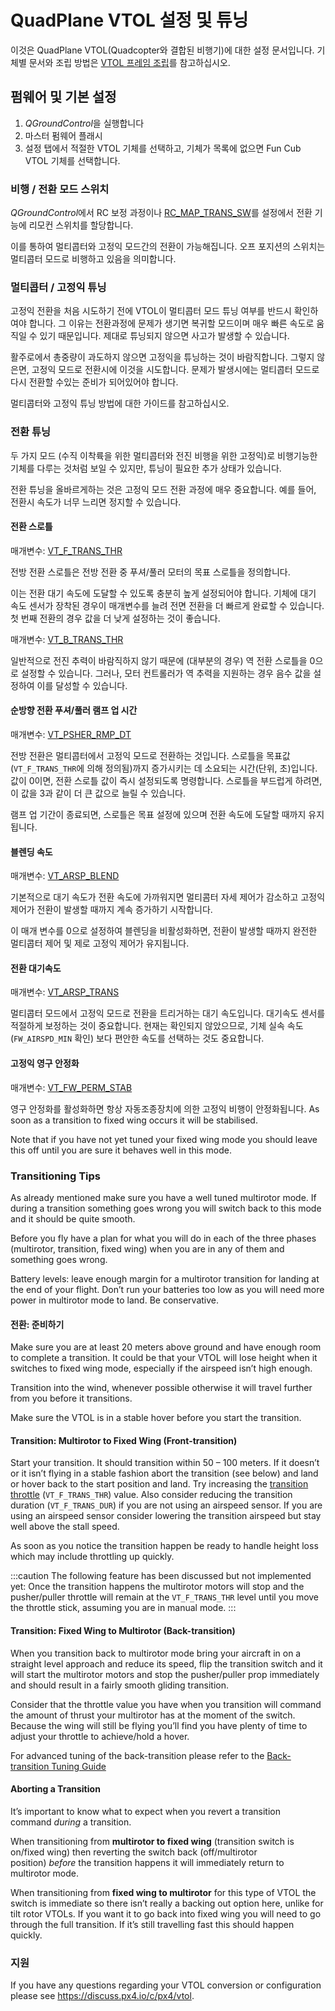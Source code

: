 # QuadPlane VTOL 설정 및 튜닝

이것은 QuadPlane VTOL(Quadcopter와 결합된 비행기)에 대한 설정 문서입니다. 기체별 문서와 조립 방법은 [VTOL 프레임 조립](../frames_vtol/README.md)를 참고하십시오.

## 펌웨어 및 기본 설정

1. *QGroundControl*을 실행합니다
2. 마스터 펌웨어 플래시
3. 설정 탭에서 적절한 VTOL 기체를 선택하고, 기체가 목록에 없으면 Fun Cub VTOL 기체를 선택합니다.

### 비행 / 전환 모드 스위치 

*QGroundControl*에서 RC 보정 과정이나 [RC_MAP_TRANS_SW](../advanced_config/parameter_reference.md#RC_MAP_TRANS_SW)를 설정에서 전환 기능에 리모컨 스위치를 할당합니다.

이를 통하여 멀티콥터와 고정익 모드간의 전환이 가능해집니다. 오프 포지션의 스위치는 멀티콥터 모드로 비행하고 있음을 의미합니다.

### 멀티콥터 / 고정익 튜닝

고정익 전환을 처음 시도하기 전에 VTOL이 멀티콥터 모드 튜닝 여부를 반드시 확인하여야 합니다. 그 이유는 전환과정에 문제가 생기면 복귀할 모드이며 매우 빠른 속도로 움직일 수 있기 때문입니다. 제대로 튜닝되지 않으면 사고가 발생할 수 있습니다.

활주로에서 총중량이 과도하지 않으면 고정익을 튜닝하는 것이 바람직합니다. 그렇지 않은면, 고정익 모드로 전환시에 이것을 시도합니다. 문제가 발생시에는 멀티콥터 모드로 다시 전환할 수있는 준비가 되어있어야 합니다.

멀티콥터와 고정익 튜닝 방법에 대한 가이드를 참고하십시오.

### 전환 튜닝

두 가지 모드 (수직 이착륙을 위한 멀티콥터와 전진 비행을 위한 고정익)로 비행기능한 기체를 다루는 것처럼 보일 수 있지만, 튜닝이 필요한 추가 상태가 있습니다.

전환 튜닝을 올바르게하는 것은 고정익 모드 전환 과정에 매우 중요합니다. 예를 들어, 전환시 속도가 너무 느리면 정지할 수 있습니다.

<span id="transition_throttle"></span>

#### 전환 스로틀

매개변수: [VT_F_TRANS_THR](../advanced_config/parameter_reference.md#VT_F_TRANS_THR)

전방 전환 스로틀은 전방 전환 중 푸셔/풀러 모터의 목표 스로틀을 정의합니다.

이는 전환 대기 속도에 도달할 수 있도록 충분히 높게 설정되어야 합니다. 기체에 대기 속도 센서가 장착된 경우이 매개변수를 늘려 전면 전환을 더 빠르게 완료할 수 있습니다. 첫 번째 전환의 경우 값을 더 낮게 설정하는 것이 좋습니다.

매개변수: [VT_B_TRANS_THR](../advanced_config/parameter_reference.md#VT_B_TRANS_THR)

일반적으로 전진 추력이 바람직하지 않기 때문에 (대부분의 경우) 역 전환 스로틀을 0으로 설정할 수 있습니다. 그러나, 모터 컨트롤러가 역 추력을 지원하는 경우 음수 값을 설정하여 이를 달성할 수 있습니다.

#### 순방향 전환 푸셔/풀러 램프 업 시간

매개변수: [VT_PSHER_RMP_DT](../advanced_config/parameter_reference.md#VT_PSHER_RMP_DT)

전방 전환은 멀티콥터에서 고정익 모드로 전환하는 것입니다. 스로틀을 목표값(`VT_F_TRANS_THR`에 의해 정의됨)까지 증가시키는 데 소요되는 시간(단위, 초)입니다. 값이 0이면, 전환 스로틀 값이 즉시 설정되도록 명령합니다. 스로틀을 부드럽게 하려면, 이 값을 3과 같이 더 큰 값으로 늘릴 수 있습니다.

램프 업 기간이 종료되면, 스로틀은 목표 설정에 있으며 전환 속도에 도달할 때까지 유지됩니다.

#### 블렌딩 속도

매개변수: [VT_ARSP_BLEND](../advanced_config/parameter_reference.md#VT_ARSP_BLEND)

기본적으로 대기 속도가 전환 속도에 가까워지면 멀티콤터 자세 제어가 감소하고 고정익 제어가 전환이 발생할 때까지 계속 증가하기 시작합니다.

이 매개 변수를 0으로 설정하여 블렌딩을 비활성화하면, 전환이 발생할 때까지 완전한 멀티콥터 제어 및 제로 고정익 제어가 유지됩니다.

#### 전환 대기속도

매개변수: [VT_ARSP_TRANS](../advanced_config/parameter_reference.md#VT_ARSP_TRANS)

멀티콥터 모드에서 고정익 모드로 전환을 트리거하는 대기 속도입니다. 대기속도 센서를 적절하게 보정하는 것이 중요합니다. 현재는 확인되지 않았으므로, 기체 실속 속도(`FW_AIRSPD_MIN` 확인) 보다 편안한 속도를 선택하는 것도 중요합니다.

#### 고정익 영구 안정화

매개변수: [VT_FW_PERM_STAB](../advanced_config/parameter_reference.md#VT_FW_PERM_STAB)

영구 안정화를 활성화하면 항상 자동조종장치에 의한 고정익 비행이 안정화됩니다. As soon as a transition to fixed wing occurs it will be stabilised.

Note that if you have not yet tuned your fixed wing mode you should leave this off until you are sure it behaves well in this mode.

<span id="transitioning_tips"></span>

### Transitioning Tips

As already mentioned make sure you have a well tuned multirotor mode. If during a transition something goes wrong you will switch back to this mode and it should be quite smooth.

Before you fly have a plan for what you will do in each of the three phases (multirotor, transition, fixed wing) when you are in any of them and something goes wrong.

Battery levels: leave enough margin for a multirotor transition for landing at the end of your flight. Don’t run your batteries too low as you will need more power in multirotor mode to land. Be conservative.

#### 전환: 준비하기

Make sure you are at least 20 meters above ground and have enough room to complete a transition. It could be that your VTOL will lose height when it switches to fixed wing mode, especially if the airspeed isn’t high enough.

Transition into the wind, whenever possible otherwise it will travel further from you before it transitions.

Make sure the VTOL is in a stable hover before you start the transition.

#### Transition: Multirotor to Fixed Wing (Front-transition)

Start your transition. It should transition within 50 – 100 meters. If it doesn’t or it isn’t flying in a stable fashion abort the transition (see below) and land or hover back to the start position and land. Try increasing the [transition throttle](#transition_throttle) (`VT_F_TRANS_THR`) value. Also consider reducing the transition duration (`VT_F_TRANS_DUR`) if you are not using an airspeed sensor. If you are using an airspeed sensor consider lowering the transition airspeed but stay well above the stall speed.

As soon as you notice the transition happen be ready to handle height loss which may include throttling up quickly.

:::caution
The following feature has been discussed but not implemented yet: Once the transition happens the multirotor motors will stop and the pusher/puller throttle will remain at the `VT_F_TRANS_THR` level until you move the throttle stick, assuming you are in manual mode.
:::

#### Transition: Fixed Wing to Multirotor (Back-transition)

When you transition back to multirotor mode bring your aircraft in on a straight level approach and reduce its speed, flip the transition switch and it will start the multirotor motors and stop the pusher/puller prop immediately and should result in a fairly smooth gliding transition.

Consider that the throttle value you have when you transition will command the amount of thrust your multirotor has at the moment of the switch. Because the wing will still be flying you’ll find you have plenty of time to adjust your throttle to achieve/hold a hover.

For advanced tuning of the back-transition please refer to the [Back-transition Tuning Guide](vtol_back_transition_tuning.md)

<span id="aborting_a_transition"></span>

#### Aborting a Transition

It’s important to know what to expect when you revert a transition command *during* a transition.

When transitioning from **multirotor to fixed wing** (transition switch is on/fixed wing) then reverting the switch back (off/multirotor position) *before* the transition happens it will immediately return to multirotor mode.

When transitioning from **fixed wing to multirotor** for this type of VTOL the switch is immediate so there isn’t really a backing out option here, unlike for tilt rotor VTOLs. If you want it to go back into fixed wing you will need to go through the full transition. If it’s still travelling fast this should happen quickly.

### 지원

If you have any questions regarding your VTOL conversion or configuration please see <https://discuss.px4.io/c/px4/vtol>.